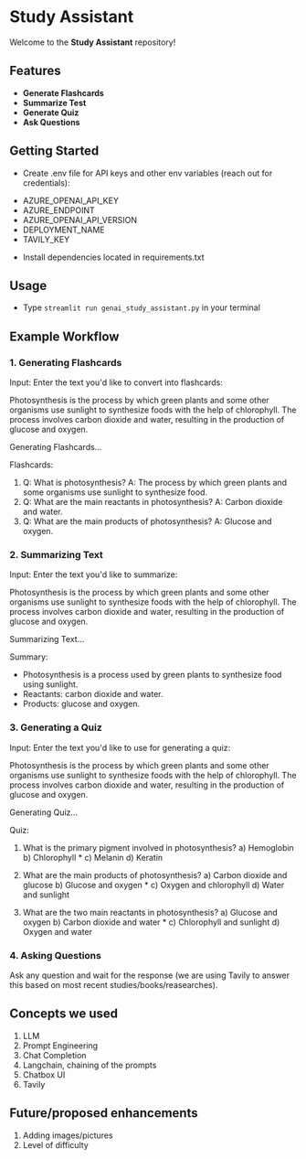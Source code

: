 # Study Assistant

Welcome to the **Study Assistant** repository!


## Features

- **Generate Flashcards**
- **Summarize Test**
- **Generate Quiz**
- **Ask Questions**

## Getting Started

- Create .env file for API keys and other env variables (reach out for credentials):

+ AZURE_OPENAI_API_KEY
+ AZURE_ENDPOINT
+ AZURE_OPENAI_API_VERSION
+ DEPLOYMENT_NAME
+ TAVILY_KEY

- Install dependencies located in requirements.txt

## Usage

- Type `streamlit run genai_study_assistant.py` in your terminal


## Example Workflow

### 1. Generating Flashcards

Input:
Enter the text you'd like to convert into flashcards:

Photosynthesis is the process by which green plants and some other organisms use sunlight to synthesize foods with the help of chlorophyll. The process involves carbon dioxide and water, resulting in the production of glucose and oxygen.

Generating Flashcards...

Flashcards:
1. Q: What is photosynthesis?
   A: The process by which green plants and some organisms use sunlight to synthesize food.
2. Q: What are the main reactants in photosynthesis?
   A: Carbon dioxide and water.
3. Q: What are the main products of photosynthesis?
   A: Glucose and oxygen.


### 2. Summarizing Text

Input:
Enter the text you'd like to summarize:

Photosynthesis is the process by which green plants and some other organisms use sunlight to synthesize foods with the help of chlorophyll. The process involves carbon dioxide and water, resulting in the production of glucose and oxygen.

Summarizing Text...

Summary:
- Photosynthesis is a process used by green plants to synthesize food using sunlight.
- Reactants: carbon dioxide and water.
- Products: glucose and oxygen.


### 3. Generating a Quiz

Input:
Enter the text you'd like to use for generating a quiz:

Photosynthesis is the process by which green plants and some other organisms use sunlight to synthesize foods with the help of chlorophyll. The process involves carbon dioxide and water, resulting in the production of glucose and oxygen.

Generating Quiz...

Quiz:
1. What is the primary pigment involved in photosynthesis?
   a) Hemoglobin
   b) Chlorophyll *
   c) Melanin
   d) Keratin

2. What are the main products of photosynthesis?
   a) Carbon dioxide and glucose
   b) Glucose and oxygen *
   c) Oxygen and chlorophyll
   d) Water and sunlight

3. What are the two main reactants in photosynthesis?
   a) Glucose and oxygen
   b) Carbon dioxide and water *
   c) Chlorophyll and sunlight
   d) Oxygen and water


### 4. Asking Questions

Ask any question and wait for the response (we are using Tavily to answer this based on most recent studies/books/reasearches).


## Concepts we used

1. LLM
2. Prompt Engineering
3. Chat Completion
4. Langchain, chaining of the prompts
5. Chatbox UI
6. Tavily


## Future/proposed enhancements

1. Adding images/pictures
2. Level of difficulty
